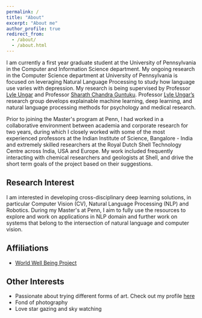 ```yaml
---
permalink: /
title: "About"
excerpt: "About me"
author_profile: true
redirect_from: 
  - /about/
  - /about.html
---
```


I am currently a first year graduate student at the University of Pennsylvania in the Computer and Information Science department. My ongoing research in the Computer Science department at University of Pennsylvania is focused on leveraging Natural Language Processing to study how language use varies with depression. My research is being supervised by Professor [Lyle Ungar](https://www.cis.upenn.edu/~ungar/) and Professor [Sharath Chandra Guntuku](https://sharathg.cis.upenn.edu). Professor [Lyle Ungar’s](https://www.cis.upenn.edu/~ungar/) research group develops explainable machine learning, deep learning, and natural language processing methods for psychology and medical research.

Prior to joining the Master's program at Penn, I had worked in a collaborative environment between academia and corporate research for two years, during which I closely worked with some of the most experienced professors at the Indian Institute of Science, Bangalore - India and extremely skilled researchers at the Royal Dutch Shell Technology Centre across India, USA and Europe. My work included frequently interacting with chemical researchers and geologists at Shell, and drive the short term goals of the project based on their suggestions.


Research Interest
------
I am interested in developing cross-disciplinary deep learning solutions, in particular Computer Vision (CV), Natural Language Processing (NLP) and Robotics. During my Master's at Penn, I aim to fully use the resources to explore and work on applications in NLP domain and further work on systems that belong to the intersection of natural language and computer vision.  

Affiliations
-----
* [World Well Being Project](http://www.wwbp.org/about.html)

Other Interests
-----
* Passionate about trying different forms of art. Check out my profile [here](https://www.instagram.com/shivz.art/)
* Fond of photography
* Love star gazing and sky watching
